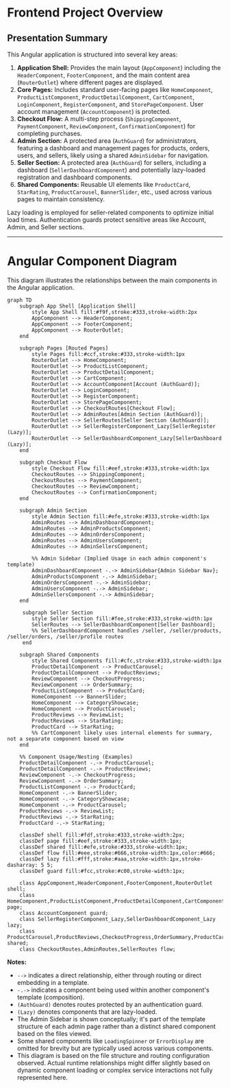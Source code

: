 # Frontend Project Overview

## Presentation Summary

This Angular application is structured into several key areas:

1.  **Application Shell:** Provides the main layout (`AppComponent`) including the `HeaderComponent`, `FooterComponent`, and the main content area (`RouterOutlet`) where different pages are displayed.
2.  **Core Pages:** Includes standard user-facing pages like `HomeComponent`, `ProductListComponent`, `ProductDetailComponent`, `CartComponent`, `LoginComponent`, `RegisterComponent`, and `StorePageComponent`. User account management (`AccountComponent`) is protected.
3.  **Checkout Flow:** A multi-step process (`ShippingComponent`, `PaymentComponent`, `ReviewComponent`, `ConfirmationComponent`) for completing purchases.
4.  **Admin Section:** A protected area (`AuthGuard`) for administrators, featuring a dashboard and management pages for products, orders, users, and sellers, likely using a shared `AdminSidebar` for navigation.
5.  **Seller Section:** A protected area (`AuthGuard`) for sellers, including a dashboard (`SellerDashboardComponent`) and potentially lazy-loaded registration and dashboard components.
6.  **Shared Components:** Reusable UI elements like `ProductCard`, `StarRating`, `ProductCarousel`, `BannerSlider`, etc., used across various pages to maintain consistency.

Lazy loading is employed for seller-related components to optimize initial load times. Authentication guards protect sensitive areas like Account, Admin, and Seller sections.

---

# Angular Component Diagram

This diagram illustrates the relationships between the main components in the Angular application.

```mermaid
graph TD
    subgraph App Shell [Application Shell]
        style App Shell fill:#f9f,stroke:#333,stroke-width:2px
        AppComponent --> HeaderComponent;
        AppComponent --> FooterComponent;
        AppComponent --> RouterOutlet;
    end

    subgraph Pages [Routed Pages]
        style Pages fill:#ccf,stroke:#333,stroke-width:1px
        RouterOutlet --> HomeComponent;
        RouterOutlet --> ProductListComponent;
        RouterOutlet --> ProductDetailComponent;
        RouterOutlet --> CartComponent;
        RouterOutlet --> AccountComponent[Account (AuthGuard)];
        RouterOutlet --> LoginComponent;
        RouterOutlet --> RegisterComponent;
        RouterOutlet --> StorePageComponent;
        RouterOutlet --> CheckoutRoutes[Checkout Flow];
        RouterOutlet --> AdminRoutes[Admin Section (AuthGuard)];
        RouterOutlet --> SellerRoutes[Seller Section (AuthGuard)];
        RouterOutlet --> SellerRegisterComponent_Lazy[SellerRegister (Lazy)];
        RouterOutlet --> SellerDashboardComponent_Lazy[SellerDashboard (Lazy)];
    end

    subgraph Checkout Flow
        style Checkout Flow fill:#eef,stroke:#333,stroke-width:1px
        CheckoutRoutes --> ShippingComponent;
        CheckoutRoutes --> PaymentComponent;
        CheckoutRoutes --> ReviewComponent;
        CheckoutRoutes --> ConfirmationComponent;
    end

    subgraph Admin Section
        style Admin Section fill:#efe,stroke:#333,stroke-width:1px
        AdminRoutes --> AdminDashboardComponent;
        AdminRoutes --> AdminProductsComponent;
        AdminRoutes --> AdminOrdersComponent;
        AdminRoutes --> AdminUsersComponent;
        AdminRoutes --> AdminSellersComponent;

        %% Admin Sidebar (Implied Usage in each admin component's template)
        AdminDashboardComponent -.-> AdminSidebar{Admin Sidebar Nav};
        AdminProductsComponent -.-> AdminSidebar;
        AdminOrdersComponent -.-> AdminSidebar;
        AdminUsersComponent -.-> AdminSidebar;
        AdminSellersComponent -.-> AdminSidebar;
    end

     subgraph Seller Section
        style Seller Section fill:#fee,stroke:#333,stroke-width:1px
        SellerRoutes --> SellerDashboardComponent[Seller Dashboard];
        %% SellerDashboardComponent handles /seller, /seller/products, /seller/orders, /seller/profile routes
     end

    subgraph Shared Components
        style Shared Components fill:#cfc,stroke:#333,stroke-width:1px
        ProductDetailComponent --> ProductCarousel;
        ProductDetailComponent --> ProductReviews;
        ReviewComponent --> CheckoutProgress;
        ReviewComponent --> OrderSummary;
        ProductListComponent --> ProductCard;
        HomeComponent --> BannerSlider;
        HomeComponent --> CategoryShowcase;
        HomeComponent --> ProductCarousel;
        ProductReviews --> ReviewList;
        ProductReviews --> StarRating;
        ProductCard --> StarRating;
        %% CartComponent likely uses internal elements for summary, not a separate component based on view
    end

    %% Component Usage/Nesting (Examples)
    ProductDetailComponent -.-> ProductCarousel;
    ProductDetailComponent -.-> ProductReviews;
    ReviewComponent -.-> CheckoutProgress;
    ReviewComponent -.-> OrderSummary;
    ProductListComponent -.-> ProductCard;
    HomeComponent -.-> BannerSlider;
    HomeComponent -.-> CategoryShowcase;
    HomeComponent -.-> ProductCarousel;
    ProductReviews -.-> ReviewList;
    ProductReviews -.-> StarRating;
    ProductCard -.-> StarRating;

    classDef shell fill:#fdf,stroke:#333,stroke-width:2px;
    classDef page fill:#eef,stroke:#333,stroke-width:1px;
    classDef shared fill:#efe,stroke:#333,stroke-width:1px;
    classDef flow fill:#eee,stroke:#666,stroke-width:1px,color:#666;
    classDef lazy fill:#fff,stroke:#aaa,stroke-width:1px,stroke-dasharray: 5 5;
    classDef guard fill:#fcc,stroke:#c00,stroke-width:1px;

    class AppComponent,HeaderComponent,FooterComponent,RouterOutlet shell;
    class HomeComponent,ProductListComponent,ProductDetailComponent,CartComponent,LoginComponent,RegisterComponent,StorePageComponent,ShippingComponent,PaymentComponent,ReviewComponent,ConfirmationComponent,AdminDashboardComponent,AdminProductsComponent,AdminOrdersComponent,AdminUsersComponent,AdminSellersComponent,SellerDashboardComponent page;
    class AccountComponent guard;
    class SellerRegisterComponent_Lazy,SellerDashboardComponent_Lazy lazy;
    class ProductCarousel,ProductReviews,CheckoutProgress,OrderSummary,ProductCard,BannerSlider,CategoryShowcase,ReviewList,StarRating,AdminSidebar shared;
    class CheckoutRoutes,AdminRoutes,SellerRoutes flow;

```

**Notes:**

*   `-->` indicates a direct relationship, either through routing or direct embedding in a template.
*   `-.->` indicates a component being used within another component's template (composition).
*   `(AuthGuard)` denotes routes protected by an authentication guard.
*   `(Lazy)` denotes components that are lazy-loaded.
*   The Admin Sidebar is shown conceptually; it's part of the template structure of each admin page rather than a distinct shared component based on the files viewed.
*   Some shared components like `LoadingSpinner` or `ErrorDisplay` are omitted for brevity but are typically used across various components.
*   This diagram is based on the file structure and routing configuration observed. Actual runtime relationships might differ slightly based on dynamic component loading or complex service interactions not fully represented here.